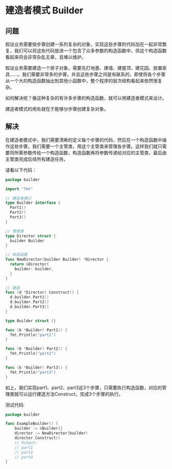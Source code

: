 # 建造者模式 Builder
## 问题
假设业务需要按步骤创建一系列复杂的对象，实现这些步骤的代码加在一起非常繁复，我们可以将这些代码放进一个包含了众多参数的构造函数中，但这个构造函数看起来将会非常杂乱无章，且难以维护。

假设业务需要建造一个房子对象，需要先打地基、建墙、建屋顶、建花园、放置家具……。我们需要非常多的步骤，并且这些步骤之间是有联系的，即使将各个步骤从一个大的构造函数抽出到其他小函数中，整个程序的层次结构看起来依然很复杂。

如何解决呢？像这种复杂的有许多步骤的构造函数，就可以用建造者模式来设计。

建造者模式的用处就在于能够分步骤创建复杂对象。

## 解决
在建造者模式中，我们需要清晰的定义每个步骤的代码，然后在一个构造函数中操作这些步骤，我们需要一个主管类，用这个主管类来管理各步骤。这样我们就只需要将所需参数传给一个构造函数，构造函数再将参数传递给对应的主管类，最后由主管类完成后续所有建造任务。

请看以下代码：
```go
package builder

import "fmt"

// 建造者接口
type Builder interface {
  Part1()
  Part2()
  Part3()
}

// 管理类
type Director struct {
  builder Builder
}

// 构造函数
func NewDirector(builder Builder) *Director {
  return &Director{
    builder: builder,
  }
}

// 建造
func (d *Director) Construct() {
  d.builder.Part1()
  d.builder.Part2()
  d.builder.Part3()
}

type Builder struct {}

func (b *Builder) Part1() {
  fmt.Println("part1")
}

func (b *Builder) Part2() {
  fmt.Println("part2")
}

func (b *Builder) Part3() {
  fmt.Println("part3")
}
```
如上，我们实现part1、part2、part3这3个步骤，只需要执行构造函数，对应的管理类就可以运行建造方法Construct，完成3个步骤的执行。

测试代码:
```go
package builder

func ExampleBuilder() {
	builder := &Builder{}
	director := NewDirector(builder)
	director.Construct()
	// Output:
	// part1
	// part2
	// part3
}
```
